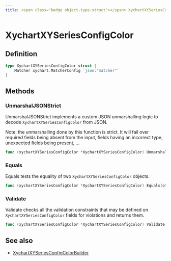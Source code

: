 ```yaml
---
title: <span class="badge object-type-struct"></span> XychartXYSeriesConfigColor
---
```

# <span class="badge object-type-struct"></span> XychartXYSeriesConfigColor

## Definition

```go
type XychartXYSeriesConfigColor struct {
    Matcher xychart.MatcherConfig `json:"matcher"`
}
```
## Methods

### <span class="badge object-method"></span> UnmarshalJSONStrict

UnmarshalJSONStrict implements a custom JSON unmarshalling logic to decode `XychartXYSeriesConfigColor` from JSON.

Note: the unmarshalling done by this function is strict. It will fail over required fields being absent from the input, fields having an incorrect type, unexpected fields being present, …

```go
func (xychartXYSeriesConfigColor *XychartXYSeriesConfigColor) UnmarshalJSONStrict(raw []byte) error
```

### <span class="badge object-method"></span> Equals

Equals tests the equality of two `XychartXYSeriesConfigColor` objects.

```go
func (xychartXYSeriesConfigColor *XychartXYSeriesConfigColor) Equals(other XychartXYSeriesConfigColor) bool
```

### <span class="badge object-method"></span> Validate

Validate checks all the validation constraints that may be defined on `XychartXYSeriesConfigColor` fields for violations and returns them.

```go
func (xychartXYSeriesConfigColor *XychartXYSeriesConfigColor) Validate() error
```

## See also

 * <span class="badge builder"></span> [XychartXYSeriesConfigColorBuilder](./builder-XychartXYSeriesConfigColorBuilder.md)
